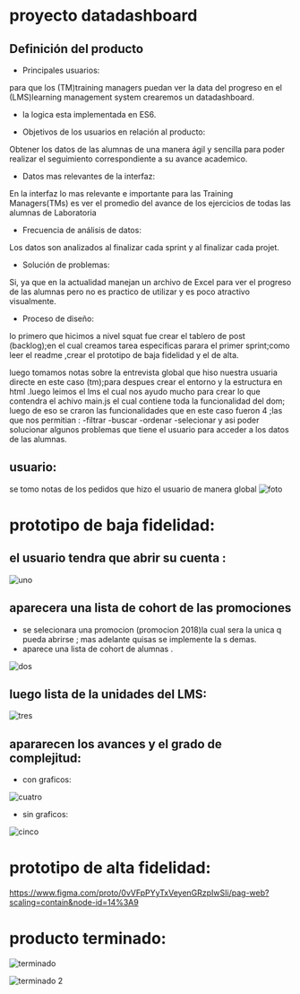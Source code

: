 # proyecto datadashboard

## Definición del producto

- Principales usuarios:

para que los (TM)training managers puedan ver la data del progreso en el (LMS)learning management system crearemos un datadashboard.

- la logica esta implementada en ES6.

- Objetivos de los usuarios en relación al producto:

Obtener los datos de las alumnas de una manera ágil y sencilla para poder realizar el seguimiento correspondiente a su avance academico.

- Datos mas relevantes de la interfaz:

En la interfaz lo mas relevante e importante para las Training Managers(TMs) es ver el promedio del avance de los ejercicios de todas las alumnas de Laboratoria

- Frecuencia de análisis de datos:

Los datos son analizados al finalizar cada sprint y al finalizar cada projet.

- Solución de problemas:

Si, ya que en la actualidad manejan un archivo de Excel para ver el progreso de las alumnas pero no es practico de utilizar y es poco atractivo visualmente.

- Proceso de diseño:

lo primero que hicimos a nivel squat fue crear el tablero de post (backlog);en el cual creamos tarea especificas parara el primer sprint;como leer el readme ,crear el prototipo de baja fidelidad y el de alta.

luego tomamos notas sobre la entrevista global que hiso nuestra usuaria directe en este caso (tm);para despues crear el entorno y la estructura en html .luego leimos el lms el cual nos ayudo mucho para crear lo que contendra el achivo main.js el cual contiene toda la funcionalidad del dom; luego de eso se craron las funcionalidades que en este caso fueron 4 ;las que nos permitian :
-filtrar
-buscar
-ordenar
-selecionar
y asi poder solucionar algunos problemas que tiene el usuario para acceder a los datos de las alumnas.



## usuario:
se tomo notas de los pedidos que hizo el usuario de manera global
![foto](https://scontent-scl1-1.xx.fbcdn.net/v/t1.15752-9/35348807_1664476943605784_6856292960187711488_n.png?_nc_cat=0&oh=4be724a14d53b7148f5282a7965c6975&oe=5BC1A879)

# prototipo de baja fidelidad:
## el usuario tendra que abrir su cuenta :

![uno](https://scontent-scl1-1.xx.fbcdn.net/v/t1.15752-9/35265650_1664436620276483_8029700329220079616_n.jpg?_nc_cat=0&oh=e88cccba2efd8c14d9f8100371b3dc83&oe=5BAD4CD3)

## aparecera una lista de cohort de las promociones
- se selecionara una promocion (promocion 2018)la cual sera la unica q pueda abrirse ; mas adelante quisas se implemente la s demas.
- aparece una lista de cohort de alumnas .

![dos](https://scontent-scl1-1.xx.fbcdn.net/v/t1.15752-9/35416132_1664443180275827_6780019348942618624_n.jpg?_nc_cat=0&oh=4954683e01d9dbecf07717382d05f496&oe=5BA1E1B6)

## luego lista de la unidades del LMS:

![tres](https://scontent-scl1-1.xx.fbcdn.net/v/t1.15752-9/35242218_1664433620276783_2480529628473589760_n.jpg?_nc_cat=0&oh=b802803d0eccbb0db5cea720de3f3337&oe=5BB413D7) 

## apararecen los avances y el grado de complejitud:

 - con graficos:
 
![cuatro](https://scontent-scl1-1.xx.fbcdn.net/v/t1.15752-9/35264717_1664431973610281_4178843217246027776_n.jpg?_nc_cat=0&oh=f768c98fcd0e283e365b2fef1eeb0a6c&oe=5BBF7191)

 - sin graficos:

![cinco](https://scontent-scl1-1.xx.fbcdn.net/v/t1.15752-9/35362256_1664441916942620_6630528549734318080_n.jpg?_nc_cat=0&oh=15c9ecca0e47f44974d92faaf3ed7b32&oe=5BAFA2B3)

# prototipo de alta fidelidad:

https://www.figma.com/proto/0vVFpPYyTxVeyenGRzpIwSIi/pag-web?scaling=contain&node-id=14%3A9

# producto terminado:

![terminado](https://scontent-scl1-1.xx.fbcdn.net/v/t1.15752-9/37570528_1719217478131730_8464684111468953600_n.png?_nc_cat=0&oh=c5ae9967898e65feb3f2510582656fda&oe=5BE58F7F)



![terminado 2](https://scontent-scl1-1.xx.fbcdn.net/v/t1.15752-9/37511926_1719218254798319_7291765105987944448_n.png?_nc_cat=0&oh=dee8d8eea163dc9cbdaa29b86ad1a3a9&oe=5BE23AD0)
